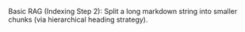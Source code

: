 Basic RAG (Indexing Step 2): Split a long markdown string into smaller chunks (via hierarchical heading strategy).

